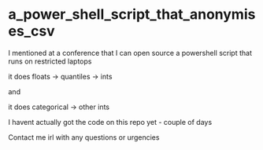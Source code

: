 # a_power_shell_script_that_anonymises_csv

I mentioned at a conference that I can open source a powershell script that runs on restricted laptops

it does floats -> quantiles -> ints

and

it does categorical -> other ints

I havent actually got the code on this repo yet - couple of days

Contact me irl with any questions or urgencies
